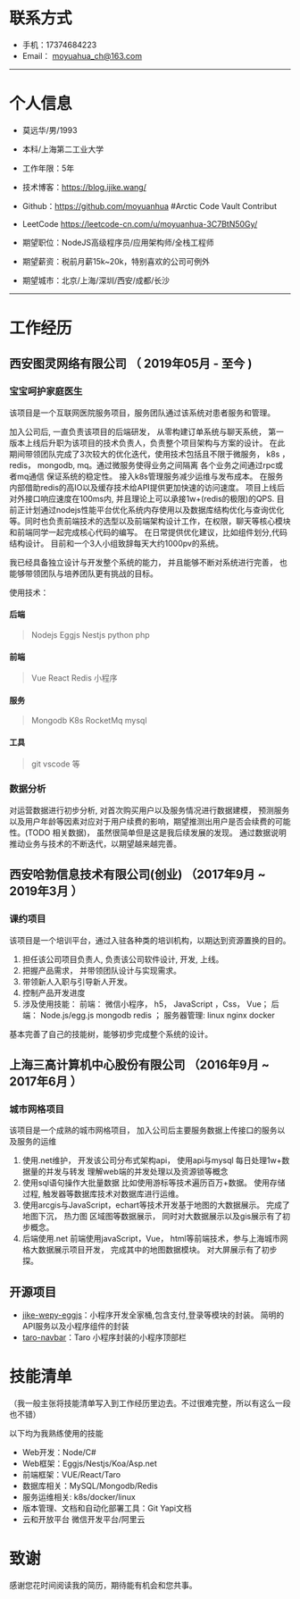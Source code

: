 # 联系方式

- 手机：17374684223 
- Email： moyuahua_ch@163.com

---

# 个人信息

 - 莫远华/男/1993 
 - 本科/上海第二工业大学 
 - 工作年限：5年
 - 技术博客：https://blog.ijike.wang/
 - Github：https://github.com/moyuanhua #Arctic Code Vault Contribut
 - LeetCode https://leetcode-cn.com/u/moyuanhua-3C7BtN50Gy/

 - 期望职位：NodeJS高级程序员/应用架构师/全栈工程师
 - 期望薪资：税前月薪15k~20k，特别喜欢的公司可例外
 - 期望城市：北京/上海/深圳/西安/成都/长沙

---

# 工作经历
## 西安图灵网络有限公司 （ 2019年05月 - 至今 )

### 宝宝呵护家庭医生

  该项目是一个互联网医院服务项目，服务团队通过该系统对患者服务和管理。
  
  加入公司后, 一直负责该项目的后端研发， 从零构建订单系统与聊天系统， 第一版本上线后升职为该项目的技术负责人，负责整个项目架构与方案的设计。 在此期间带领团队完成了3次较大的优化迭代，使用技术包括且不限于微服务， k8s ， redis， mongodb, mq。通过微服务使得业务之间隔离 各个业务之间通过rpc或者mq通信 保证系统的稳定性。 接入k8s管理服务减少运维与发布成本。 在服务内部借助redis的高IO以及缓存技术给API提供更加快速的访问速度。 项目上线后对外接口响应速度在100ms内, 并且理论上可以承接1w+(redis的极限)的QPS. 目前正计划通过nodejs性能平台优化系统内存使用以及数据库结构优化与查询优化等。同时也负责前端技术的选型以及前端架构设计工作，在权限，聊天等核心模块和前端同学一起完成核心代码的编写。 在日常提供优化建议，比如组件划分,代码结构设计。 目前和一个3人小组致辞每天大约1000pv的系统。  
  
  我已经具备独立设计与开发整个系统的能力， 并且能够不断对系统进行完善， 也能够带领团队与培养团队更有挑战的目标。 
  
  使用技术：
  #### 后端
  > Nodejs Eggjs Nestjs python php
  #### 前端
  > Vue React Redis 小程序
  #### 服务
  > Mongodb K8s RocketMq mysql
  #### 工具
  > git vscode 等

### 数据分析
  
  对运营数据进行初步分析, 对首次购买用户以及服务情况进行数据建模， 预测服务以及用户年龄等因素对应对于用户续费的影响，期望推测出用户是否会续费的可能性。(TODO 相关数据)， 虽然很简单但是这是我后续发展的发现。 通过数据说明推动业务与技术的不断迭代，以期望越来越完善。 


 
## 西安哈勃信息技术有限公司(创业) （2017年9月 ~ 2019年3月 ）

### 课约项目 

  该项目是一个培训平台，通过入驻各种类的培训机构，以期达到资源置换的目的。
  
  1. 担任该公司项目负责人, 负责该公司软件设计, 开发, 上线。
  2. 把握产品需求， 并带领团队设计与实现需求。
  3. 带领新人入职与引导新人开发。
  4. 控制产品开发进度
  5. 涉及使用技能： 前端： 微信小程序， h5， JavaScript ，Css， Vue； 后端： Node.js/egg.js mongodb redis ； 服务器管理: linux nginx docker
  
  基本完善了自己的技能树，能够初步完成整个系统的设计。 


## 上海三高计算机中心股份有限公司 （2016年9月 ~ 2017年6月 ）

### 城市网格项目 
  
  该项目是一个成熟的城市网格项目， 加入公司后主要服务数据上传接口的服务以及服务的运维
  
  1. 使用.net维护， 开发该公司分布式架构api， 使用api与mysql 每日处理1w+数据量的并发与转发 理解web端的并发处理以及资源锁等概念
  2. 使用sql语句操作大批量数据 比如使用游标等技术遍历百万+数据。 使用存储过程, 触发器等数据库技术对数据库进行运维。
  3. 使用arcgis与JavaScript，echart等技术开发基于地图的大数据展示。 完成了地图下沉， 热力图 区域图等数据展示， 同时对大数据展示以及gis展示有了初步概念。
  4.  后端使用.net 前端使用javaScript，Vue， html等前端技术，参与上海城市网格大数据展示项目开发， 完成其中的地图数据模块。 对大屏展示有了初步探。



## 开源项目
 - [jike-wepy-eggjs](https://github.com/moyuanhua/jike-wepy-eggjs)：小程序开发全家桶,包含支付,登录等模块的封装。 简明的API服务以及小程序组件的封装
 - [taro-navbar](https://github.com/moyuanhua/taro-navbar)：Taro 小程序封装的小程序顶部栏


# 技能清单
（我一般主张将技能清单写入到工作经历里边去。不过很难完整，所以有这么一段也不错）

以下均为我熟练使用的技能

- Web开发：Node/C#
- Web框架：Eggjs/Nestjs/Koa/Asp.net
- 前端框架：VUE/React/Taro
- 数据库相关：MySQL/Mongodb/Redis
- 服务运维相关: k8s/docker/linux
- 版本管理、文档和自动化部署工具：Git Yapi文档
- 云和开放平台 微信开发平台/阿里云


# 致谢
感谢您花时间阅读我的简历，期待能有机会和您共事。
